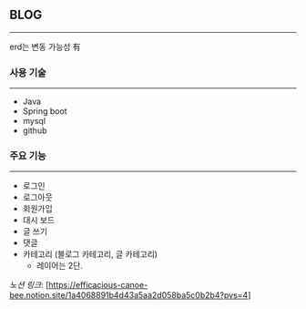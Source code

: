 ## BLOG

---

erd는 변동 가능성 有



### 사용 기술

---
- Java
- Spring boot
- mysql
- github


### 주요 기능

---
- 로그인
- 로그아웃
- 회원가입
- 대시 보드
- 글 쓰기
- 댓글
- 카테고리 (블로그 카테고리, 글 카테고리)
  - 레이어는 2단.

*노션 링크*:
[https://efficacious-canoe-bee.notion.site/1a4068891b4d43a5aa2d058ba5c0b2b4?pvs=4]
